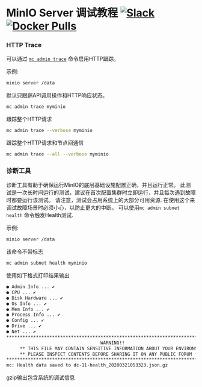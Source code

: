# MinIO Server 调试教程 [![Slack](https://slack.min.io/slack?type=svg)](https://slack.min.io) [![Docker Pulls](https://img.shields.io/docker/pulls/minio/minio.svg?maxAge=31536000)](https://hub.docker.com/r/minio/minio/)

### HTTP Trace
可以通过 [`mc admin trace`](https://github.com/minio/mc/blob/master/docs/minio-admin-complete-guide.md#command-trace---display-minio-server-http-trace) 命令启用HTTP跟踪。

示例:
```sh
minio server /data
```

默认只跟踪API调用操作和HTTP响应状态。
```sh
mc admin trace myminio
```

跟踪整个HTTP请求 
```sh
mc admin trace --verbose myminio
```

跟踪整个HTTP请求和节点间通信
```sh
mc admin trace --all --verbose myminio
```


### 诊断工具
诊断工具有助于确保运行MinIO的底层基础设施配置正确，并且运行正常。 此测试是一次长时间运行的测试，建议在首次配置集群时立即运行，并且每次遇到故障时都要运行该测试。 请注意，测试会占用系统上的大部分可用资源. 在使用这个来调试故障场景时必须小心，以防止更大的中断。 可以使用`mc admin subnet health` 命令触发Health测试.

示例:
```sh
minio server /data
```

该命令不带标志
```sh
mc admin subnet health myminio
```

使用如下格式打印结果输出
```sh
● Admin Info ... ✔ 
● CPU ... ✔ 
● Disk Hardware ... ✔ 
● Os Info ... ✔ 
● Mem Info ... ✔ 
● Process Info ... ✔ 
● Config ... ✔ 
● Drive ... ✔ 
● Net ... ✔ 
*********************************************************************************
                                   WARNING!!
     ** THIS FILE MAY CONTAIN SENSITIVE INFORMATION ABOUT YOUR ENVIRONMENT ** 
     ** PLEASE INSPECT CONTENTS BEFORE SHARING IT ON ANY PUBLIC FORUM **
*********************************************************************************
mc: Health data saved to dc-11-health_20200321053323.json.gz
```

gzip输出包含系统的调试信息
